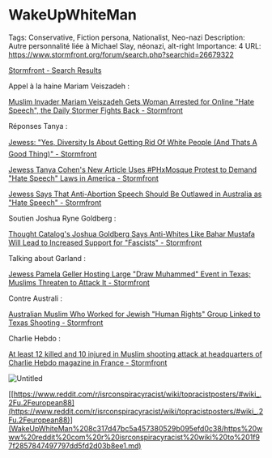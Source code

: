 # WakeUpWhiteMan

Tags: Conservative, Fiction persona, Nationalist, Neo-nazi
Description: Autre personnalité liée à Michael Slay, néonazi, alt-right
Importance: 4
URL: https://www.stormfront.org/forum/search.php?searchid=26679322

[Stormfront - Search Results](https://www.stormfront.org/forum/search.php?searchid=26679322)

Appel à la haine Mariam Veiszadeh :

[Muslim Invader Mariam Veiszadeh Gets Woman Arrested for Online "Hate Speech", the Daily Stormer Fights Back - Stormfront](https://www.stormfront.org/forum/t1089533/)

Réponses Tanya :

[Jewess: "Yes, Diversity Is About Getting Rid Of White People (And Thats A Good Thing)" - Stormfront](https://www.stormfront.org/forum/t1103311/)

[Jewess Tanya Cohen's New Article Uses #PHxMosque Protest to Demand "Hate Speech" Laws in America - Stormfront](https://www.stormfront.org/forum/t1104944/)

[Jewess Says That Anti-Abortion Speech Should Be Outlawed in Australia as "Hate Speech" - Stormfront](https://www.stormfront.org/forum/t1098165/)

Soutien Joshua Ryne Goldberg : 

[Thought Catalog's Joshua Goldberg Says Anti-Whites Like Bahar Mustafa Will Lead to Increased Support for "Fascists" - Stormfront](https://www.stormfront.org/forum/t1104947/)

Talking about Garland :

[Jewess Pamela Geller Hosting Large "Draw Muhammed" Event in Texas; Muslims Threaten to Attack It - Stormfront](https://www.stormfront.org/forum/t1099953/)

Contre Australi : 

[Australian Muslim Who Worked for Jewish "Human Rights" Group Linked to Texas Shooting - Stormfront](https://www.stormfront.org/forum/t1100495/)

Charlie Hebdo :

[At least 12 killed and 10 injured in Muslim shooting attack at headquarters of Charlie Hebdo magazine in France - Stormfront](https://www.stormfront.org/forum/t1082295/)

![Untitled](WakeUpWhiteMan%208c317d47bc5a457380529b095efd0c38/Untitled.png)

[[https://www.reddit.com/r/isrconspiracyracist/wiki/topracistposters/#wiki_.2Fu.2Feuropean88](https://www.reddit.com/r/isrconspiracyracist/wiki/topracistposters/#wiki_.2Fu.2Feuropean88)](WakeUpWhiteMan%208c317d47bc5a457380529b095efd0c38/https%20www%20reddit%20com%20r%20isrconspiracyracist%20wiki%20to%201f97f2857847497797dd5fd2d03b8ee1.md)